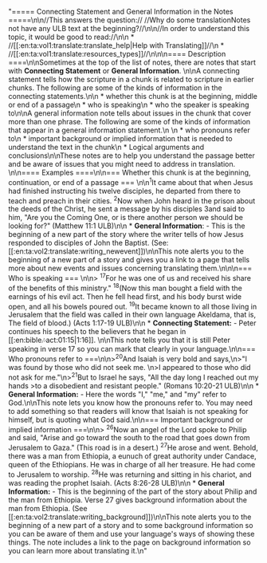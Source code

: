 "===== Connecting Statement and General Information in the Notes =====\n\n//This answers the question:// //Why do some translationNotes not have any ULB text at the beginning?//\n\n//In order to understand this topic, it would be good to read://\n\n  * //[[:en:ta:vol1:translate:translate_help|Help with Translating]]//\n  * //[[:en:ta:vol1:translate:resources_types]]//\n\n\n==== Description ====\n\nSometimes at the top of the list of notes, there are notes that start with **Connecting Statement** or **General Information**. \n\nA connecting statement tells how the scripture in a chunk is related to scripture in earlier chunks.  The following are some of the kinds of information in the connecting statements.\n\n  * whether this chunk is at the beginning, middle or end of a passage\n  * who is speaking\n  * who the speaker is speaking to\n\nA general information note tells about issues in the chunk that cover more than one phrase.  The following are some of the kinds of information that appear in a general information statement.\n \n  * who pronouns refer to\n  * important background or implied information that is needed to understand the text in the chunk\n  * Logical arguments and conclusions\n\nThese notes are to help you understand the passage better and be aware of issues that you might need to address in translation. \n\n==== Examples ====\n\n=== Whether this chunk is at the beginning, continuation, or end of a passage === \n\n<sup>1</sup>It came about that when Jesus had finished instructing his twelve disciples, he departed from there to teach and preach in their cities. <sup>2</sup>Now when John heard in the prison about the deeds of the Christ, he sent a message by his disciples 3and said to him, \"Are you the Coming One, or is there another person we should be looking for?\" (Matthew 11:1 ULB)\n\n  * **General Information**: - This is the beginning of a new part of the story where the writer tells of how Jesus responded to disciples of John the Baptist. (See: [[:en:ta:vol2:translate:writing_newevent]])\n\nThis note alerts you to the beginning of a new part of a story and gives you a link to a page that tells more about new events and issues concerning translating them.\n\n\n=== Who is speaking === \n\n> <sup>17</sup>For he was one of us and received his share of the benefits of this ministry.\" <sup>18</sup>(Now this man bought a field with the earnings of his evil act. Then he fell head first, and his body burst wide open, and all his bowels poured out. <sup>19</sup>It became known to all those living in Jerusalem that the field was called in their own language Akeldama, that is, The field of blood.) (Acts 1:17-19 ULB)\n\n  * **Connecting Statement:** - Peter continues his speech to the believers that he began in [[:en:bible:notes:act:01:15|1:16]]. \n\nThis note tells you that it is still Peter speaking in verse 17 so you can mark that clearly in  your language.\n\n=== Who pronouns refer to ===\n\n><sup>20</sup>And Isaiah is very bold and says,\n>\"I was found by those who did not seek me.  \n>I appeared to those who did not ask for me.\"\n><sup>21</sup>But to Israel he says, \"All the day long I reached out my hands >to a disobedient and resistant people.\" (Romans 10:20-21 ULB)\n\n  * **General Information:** - Here the words \"I,\" \"me,\" and \"my\" refer to God.\n\nThis note lets you know how the pronouns refer to. You may need to add something so that readers will know that Isaiah is not speaking for himself, but is quoting what God said.\n\n=== Important background or implied information ===\n\n> <sup>26</sup>Now an angel of the Lord spoke to Philip and said, \"Arise and go toward the south to the road that goes down from Jerusalem to Gaza.\" (This road is in a desert.) <sup>27</sup>He arose and went. Behold, there was a man from Ethiopia, a eunuch of great authority under Candace, queen of the Ethiopians. He was in charge of all her treasure. He had come to Jerusalem to worship. <sup>28</sup>He was returning and sitting in his chariot, and was reading the prophet Isaiah. (Acts 8:26-28 ULB)\n\n  * **General Information:** - This is the beginning of the part of the story about Philip and the man from Ethiopia. Verse 27 gives background information about the man from Ethiopia. (See [[:en:ta:vol2:translate:writing_background]])\n\nThis note alerts you to the beginning of a new part of a story and to some background information so you can be aware of them and use your language's ways of showing these things. The note includes a link to the page on background information so you can learn more about translating it.\n"
